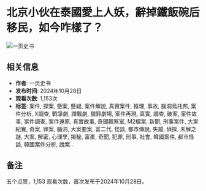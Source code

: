 # 北京小伙在泰國愛上人妖，辭掉鐵飯碗后移民，如今咋樣了？

![一页史书](https://i.ytimg.com/an/YQztcl0vGYTBQmalufUuPQ/featured_channel.jpg?v=64c13a37)

## 相关信息

- **作者**: 一页史书
- **发布时间**: 2024年10月28日
- **观看次数**: 1,153次
- **标签**: 案件, 探案, 懸案, 懸疑, 案件解說, 真實案件, 推理, 事故, 腦洞烏托邦, 案件分析, X調查, 戰爭劇, 諜戰劇, 獵罪劇場, 案件再現, 真實, 調查, 破案, 案件故事, 案件調查, 案件還原, 真實故事, 奇聞觀察室, M2檔案, 新聞, 刑事案件, 大案紀實, 奇案, 罪案, 腦洞, 大案要案, 富二代, 怪談, 都市傳說, 失蹤, 偵探, 未解之謎, 大案, 解密, 心理學, 揭秘, 富豪, 奇聞, 犯罪, 刑事, 社會, 韓國案件, 都市怪談, 韓國案件分析, 說案…

## 备注

五个点赞，1,153 观看次数，首次发布于2024年10月28日。